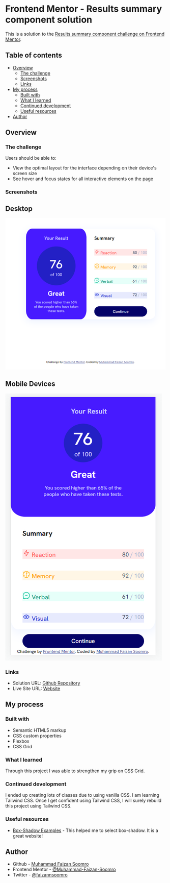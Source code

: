 # Frontend Mentor - Results summary component solution

This is a solution to the [Results summary component challenge on Frontend Mentor](https://www.frontendmentor.io/challenges/results-summary-component-CE_K6s0maV).

## Table of contents

- [Overview](#overview)
  - [The challenge](#the-challenge)
  - [Screenshots](#screenshots)
  - [Links](#links)
- [My process](#my-process)
  - [Built with](#built-with)
  - [What I learned](#what-i-learned)
  - [Continued development](#continued-development)
  - [Useful resources](#useful-resources)
- [Author](#author)

## Overview

### The challenge

Users should be able to:

- View the optimal layout for the interface depending on their device's screen size
- See hover and focus states for all interactive elements on the page

### Screenshots

## Desktop
![](./assets/images/desktop-screenshot.png)

## Mobile Devices
![](./assets/images/mobile-screenshot.png)

### Links

- Solution URL: [Github Repository](https://github.com/Muhammad-Faizan-Soomro/result-summary)
- Live Site URL: [Website](https://muhammad-faizan-soomro.github.io/result-summary/)

## My process

### Built with

- Semantic HTML5 markup
- CSS custom properties
- Flexbox
- CSS Grid

### What I learned

Through this project I was able to strengthen my grip on CSS Grid.

### Continued development

I ended up creating lots of classes due to using vanilla CSS. I am learning Tailwind CSS. Once I get confident using Tailwind CSS, I will surely rebuild this project using Tailwind CSS.

### Useful resources

- [Box-Shadow Examples](https://getcssscan.com/css-box-shadow-examples) - This helped me to select box-shadow. It is a great website!

## Author

- Github - [Muhammad Faizan Soomro](https://github.com/Muhammad-Faizan-Soomro/)
- Frontend Mentor - [@Muhammad-Faizan-Soomro](https://www.frontendmentor.io/profile/Muhammad-Faizan-Soomro)
- Twitter - [@faizannsoomro](https://www.twitter.com/faizannsoomro)
